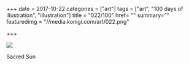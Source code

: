 +++
date = 2017-10-22
categories = ["art"]
tags = ["art", "100 days of illustration", "illustration"]
title = "022/100"
href= ""
summary=""
featuredimg = "//media.konigi.com/art/022.png"

+++

<img src="//media.konigi.com/art/022.png" />

Sacred Sun
